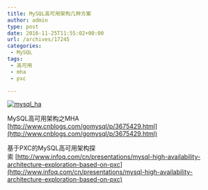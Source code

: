 ```yaml
---
title: MySQL高可用架构几种方案
author: admin
type: post
date: 2016-11-25T11:55:02+00:00
url: /archives/17245
categories:
 - MySQL
tags:
 - 高可用
 - mha
 - pxc

---
```

[![mysql_ha](http://blog.haohtml.com/wp-content/uploads/2016/11/mysql_ha.jpeg)][1]

MySQL高可用架构之MHA [http://www.cnblogs.com/gomysql/p/3675429.html](http://www.cnblogs.com/gomysql/p/3675429.html)

基于PXC的MySQL高可用架构探索 [http://www.infoq.com/cn/presentations/mysql-high-availability-architecture-exploration-based-on-pxc](http://www.infoq.com/cn/presentations/mysql-high-availability-architecture-exploration-based-on-pxc)

 [1]: http://blog.haohtml.com/wp-content/uploads/2016/11/mysql_ha.jpeg